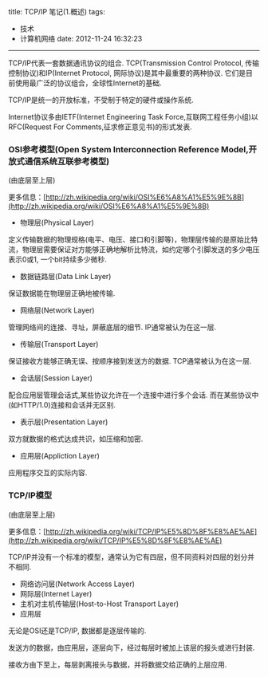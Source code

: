 title: TCP/IP 笔记(1.概述)
tags:
  - 技术
  - 计算机网络
date: 2012-11-24 16:32:23
---

TCP/IP代表一套数据通讯协议的组合. TCP(Transmission Control Protocol, 传输控制协议)和IP(Internet Protocol, 网际协议)是其中最重要的两种协议. 它们是目前使用最广泛的协议组合，全球性Internet的基础.

TCP/IP是统一的开放标准，不受制于特定的硬件或操作系统.

Internet协议多由IETF(Internet Engineering Task Force,互联网工程任务小组)以RFC(Request For Comments,征求修正意见书)的形式发表.

### OSI参考模型(Open System Interconnection Reference Model,开放式通信系统互联参考模型)

(由底层至上层)

更多信息：[http://zh.wikipedia.org/wiki/OSI%E6%A8%A1%E5%9E%8B](http://zh.wikipedia.org/wiki/OSI%E6%A8%A1%E5%9E%8B)

*   物理层(Physical Layer)

定义传输数据的物理规格(电平、电压、接口和引脚等)，物理层传输的是原始比特流，物理层需要保证对方能够正确地解析比特流，如约定哪个引脚发送的多少电压表示0或1, 一个bit持续多少微秒.

*   数据链路层(Data Link Layer)

保证数据能在物理层正确地被传输.

*   网络层(Network Layer)

管理网络间的连接、寻址，屏蔽底层的细节. IP通常被认为在这一层.

*   传输层(Transport Layer)

保证接收方能够正确无误、按顺序接到发送方的数据. TCP通常被认为在这一层.

*   会话层(Session Layer)

配合应用层管理会话式,某些协议允许在一个连接中进行多个会话. 而在某些协议中(如HTTP/1.0)连接和会话并无区别.

*   表示层(Presentation Layer)

双方就数据的格式达成共识，如压缩和加密.

*   应用层(Appliction Layer)

应用程序交互的实际内容.

### TCP/IP模型

(由底层至上层)

更多信息：[http://zh.wikipedia.org/wiki/TCP/IP%E5%8D%8F%E8%AE%AE](http://zh.wikipedia.org/wiki/TCP/IP%E5%8D%8F%E8%AE%AE)

TCP/IP并没有一个标准的模型，通常认为它有四层，但不同资料对四层的划分并不相同.

*   网络访问层(Network Access Layer)
*   网际层(Internet Layer)
*   主机对主机传输层(Host-to-Host Transport Layer)
*   应用层

无论是OSI还是TCP/IP, 数据都是逐层传输的.

发送方的数据，由应用层，逐层向下，经过每层时被加上该层的报头或进行封装.

接收方由下至上，每层剥离报头与数据，并将数据交给正确的上层应用.